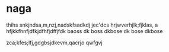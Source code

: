 # naga



thihs snkjndsa,m,nzj,nadskfsadkdj jec'dcs hrjwverhjlk;fjklas, a hfjkkfhnfjdfkjdfhfjdffjfdk baoss 
dk boss
dkbose
dk bose
dkbose



zca;kfes;lfj,gdgbsjdkevm,qacrjo qwfgvj
